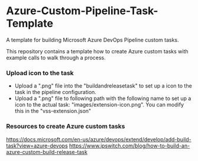 # Azure-Custom-Pipeline-Task-Template

A template for building Microsoft Azure DevOps Pipeline custom tasks.

This repository contains a template how to create Azure custom tasks with example calls to walk through a process.

### Upload icon to the task

- Upload a ".png" file into the "buildandreleasetask" to set up a icon to the task in the pipeline configuration.
- Upload a ".png" file to following path with the following name to set up a icon to the actual task: "images/extension-icon.png". You can modify this in the "vss-extension.json"

### Resources to create Azure custom tasks

https://docs.microsoft.com/en-us/azure/devops/extend/develop/add-build-task?view=azure-devops
https://www.ipswitch.com/blog/how-to-build-an-azure-custom-build-release-task
